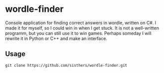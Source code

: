 # wordle-finder
Console application for finding correct answers in wordle, written on C#. I made it for myself, so I could win in when I get stuck.
It is not a well-written programm, but you can still use it to win games.
Perhaps someday I will rewrite it in Python or C++ and make an interface.

## Usage
```
git clone https://github.com/sisthers/wordle-finder.git
```
